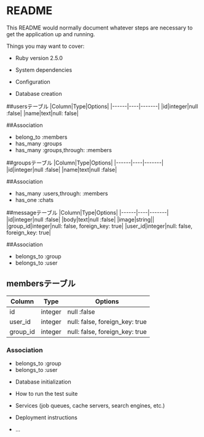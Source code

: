 # README

This README would normally document whatever steps are necessary to get the
application up and running.

Things you may want to cover:

* Ruby version
2.5.0

* System dependencies

* Configuration

* Database creation

##usersテーブル
|Column|Type|Options|
|------|----|-------|
|id|integer|null :false|
|name|text|null: false|

##Association
- belong_to :members
- has_many :groups
- has_many :groups,through: :members

##groupsテーブル
|Column|Type|Options|
|------|----|-------|
|id|integer|null :false|
|name|text|null :false|



##Association
- has_many :users,through: :members
- has_one :chats



##messageテーブル
|Column|Type|Options|
|------|----|-------|
|id|integer|null :false|
|body|text|null :false|
|image|string||
|group_id|integer|null: false, foreign_key: true|
|user_id|integer|null: false, foreign_key: true|


##Association

- belongs_to :group
- belongs_to :user

## membersテーブル
|Column|Type|Options|
|------|----|-------|
|id|integer|null :false|
|user_id|integer|null: false, foreign_key: true|
|group_id|integer|null: false, foreign_key: true|

### Association
- belongs_to :group
- belongs_to :user

* Database initialization

* How to run the test suite

* Services (job queues, cache servers, search engines, etc.)

* Deployment instructions

* ...
